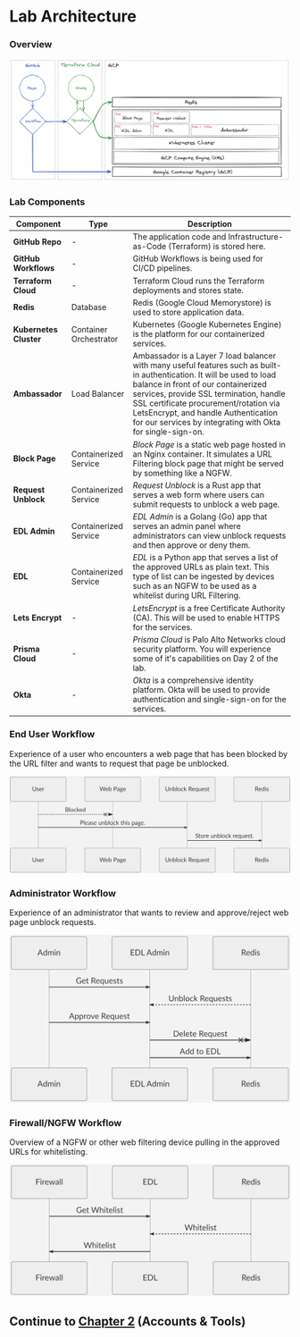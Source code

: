 # Lab Architecture
### Overview
![Overview](images/Architecture-Overview.png)

### Lab Components
| Component | Type | Description |
|--|--|--|
| **GitHub Repo** | - | The application code and Infrastructure-as-Code (Terraform) is stored here. |
| **GitHub Workflows** | - | GitHub Workflows is being used for CI/CD pipelines. |
| **Terraform Cloud** | - | Terraform Cloud runs the Terraform deployments and stores state. |
| **Redis** | Database | Redis (Google Cloud Memorystore) is used to store application data. |
| **Kubernetes Cluster** | Container Orchestrator | Kubernetes (Google Kubernetes Engine) is the platform for our containerized services. |
| **Ambassador** | Load Balancer | Ambassador is a Layer 7 load balancer with many useful features such as built-in authentication. It will be used to load balance in front of our containerized services, provide SSL termination, handle SSL certificate procurement/rotation via LetsEncrypt, and handle Authentication for our services by integrating with Okta for single-sign-on. |
| **Block Page** | Containerized Service | *Block Page* is a static web page hosted in an Nginx container. It simulates a URL Filtering block page that might be served by something like a NGFW. |
| **Request Unblock** | Containerized Service | *Request Unblock* is a Rust app that serves a web form where users can submit requests to unblock a web page. |
| **EDL Admin** | Containerized Service | *EDL Admin* is a Golang (Go) app that serves an admin panel where administrators can view unblock requests and then approve or deny them. |
| **EDL** | Containerized Service | *EDL* is a Python app that serves a list of the approved URLs as plain text. This type of list can be ingested by devices such as an NGFW to be used as a whitelist during URL Filtering. |
| **Lets Encrypt** | - | *LetsEncrypt* is a free Certificate Authority (CA). This will be used to enable HTTPS for the services. |
| **Prisma Cloud** | - | *Prisma Cloud* is Palo Alto Networks cloud security platform. You will experience some of it's capabilities on Day 2 of the lab. |
| **Okta** | - | *Okta* is a comprehensive identity platform. Okta will be used to provide authentication and single-sign-on for the services. |

### End User Workflow
Experience of a user who encounters a web page that has been blocked by the URL filter and wants to request that page be unblocked.

![User Workflow](images/User-Workflow.png)

### Administrator Workflow
Experience of an administrator that wants to review and approve/reject web page unblock requests.

![Admin Workflow](images/Admin-Workflow.png)

### Firewall/NGFW Workflow
Overview of a NGFW or other web filtering device pulling in the approved URLs for whitelisting.

![Firewall Workflow](images/Firewall-Workflow.png)

## Continue to [Chapter 2](chapter2.md) (Accounts & Tools)